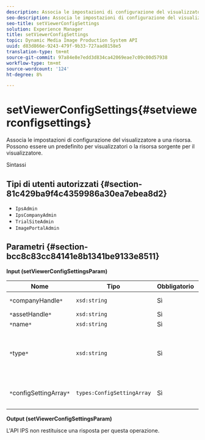 ```yaml
---
description: Associa le impostazioni di configurazione del visualizzatore a una risorsa. Possono essere un predefinito per visualizzatori o la risorsa sorgente per il visualizzatore.
seo-description: Associa le impostazioni di configurazione del visualizzatore a una risorsa. Possono essere un predefinito per visualizzatori o la risorsa sorgente per il visualizzatore.
seo-title: setViewerConfigSettings
solution: Experience Manager
title: setViewerConfigSettings
topic: Dynamic Media Image Production System API
uuid: d83d866e-9243-479f-9b33-727aad8158e5
translation-type: tm+mt
source-git-commit: 97a84e8e7edd3d834ca42069eae7c09c00d57938
workflow-type: tm+mt
source-wordcount: '124'
ht-degree: 8%

---
```



# setViewerConfigSettings{#setviewerconfigsettings}

Associa le impostazioni di configurazione del visualizzatore a una risorsa. Possono essere un predefinito per visualizzatori o la risorsa sorgente per il visualizzatore.

Sintassi

## Tipi di utenti autorizzati {#section-81c429ba9f4c4359986a30ea7ebea8d2}

* `IpsAdmin`
* `IpsCompanyAdmin`
* `TrialSiteAdmin`
* `ImagePortalAdmin`

## Parametri {#section-bcc8c83cc84141e8b1341be9133e8511}

**Input (setViewerConfigSettingsParam)**

| Nome | Tipo | Obbligatorio | Descrizione |
|---|---|---|---|
| `*`companyHandle`*` | `xsd:string` | Sì | Gestite l&#39;azienda. |
| `*`assetHandle`*` | `xsd:string` | Sì | Handle risorsa. |
| `*`name`*` | `xsd:string` | Sì | Nome risorsa. |
| `*`type`*` | `xsd:string` | Sì | Il tipo di risorsa a cui applicare la configurazione del visualizzatore. |
| `*`configSettingArray`*` | `types:ConfigSettingArray` | Sì | Array di `ConfigSettings` applicato alla risorsa. |

**Output (setViewerConfigSettingsParam)**

L&#39;API IPS non restituisce una risposta per questa operazione.
